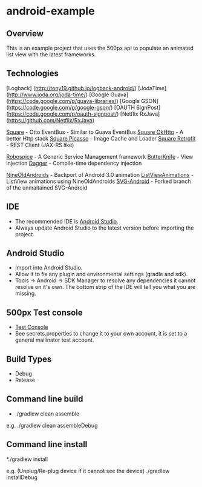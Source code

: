 android-example
===============

Overview
--------
This is an example project that uses the 500px api to populate an animated list view with the latest frameworks.

Technologies
------------

[Logback] (http://tony19.github.io/logback-android/)
[JodaTime] (http://www.joda.org/joda-time/)
[Google Guava] (https://code.google.com/p/guava-libraries/)
[Google GSON] (https://code.google.com/p/google-gson/)
[OAUTH SignPost] (https://code.google.com/p/oauth-signpost/)
[Netflix RxJava] (https://github.com/Netflix/RxJava)

[Square](http://square.github.io/otto/) - Otto EventBus - Similar to Guava EventBus
[Square OkHttp](http://square.github.io/okhttp/) - A better Http stack
[Square Picasso](http://square.github.io/picasso/) - Image Cache and Loader
[Square Retrofit](http://square.github.io/retrofit/) - REST Client (JAX-RS like)

[Robospice](https://github.com/stephanenicolas/robospice) - A Generic Service Management framework
[ButterKnife](http://jakewharton.github.io/butterknife/)  - View injection
[Dagger](http://square.github.io/dagger/) - Compile-time dependency injection

[NineOldAndroids](http://nineoldandroids.com/) - Backport of Android 3.0 animation
[ListViewAnimations](https://github.com/nhaarman/ListViewAnimations/wiki) - ListView animations using NineOldAndroids
[SVG-Android](https://github.com/japgolly/svg-android) - Forked branch of the unmaitained SVG-Android

IDE
---
* The recommended IDE is [Android Studio](http://developer.android.com/sdk/installing/studio.html).
* Always update Android Studio to the latest version before importing the project.

Android Studio
--------------
* Import into Android Studio.
* Allow it to fix any plugin and environmental settings (gradle and sdk).
* Tools -> Android -> SDK Manager to resolve any dependencies it cannot resolve on it's own.  The bottom strip of the IDE will tell you what you are missing.

500px Test console
------------------
* [Test Console](https://apigee.com/vova/embed/console/api500px)
* See secrets.properties to change it to your own account, it is set to a general mailinator test account.

Build Types
-----------
* Debug
* Release

Command line build
------------------
* ./gradlew clean assemble<BuildType>

e.g.
./gradlew clean assembleDebug

Command line install
--------------------
*./gradlew install<BuildType>

e.g.  (Unplug/Re-plug device if it cannot see the device)
./gradlew installDebug




